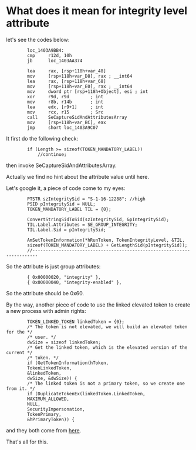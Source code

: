 # What does it mean for integrity level attribute

let's see the codes below:

            loc_1403A9BB4:
            cmp     r12d, 10h
            jb      loc_1403AA374

            lea     rax, [rsp+118h+var_48]
            mov     [rsp+118h+var_D8], rax ; __int64
            lea     rax, [rsp+118h+var_68]
            mov     [rsp+118h+var_E0], rax ; __int64
            mov     dword ptr [rsp+118h+Object], esi ; int
            xor     r9d, r9d        ; int
            mov     r8b, r14b       ; int
            lea     edx, [r9+1]     ; int
            mov     rcx, r15        ; Src
            call    SeCaptureSidAndAttributesArray
            mov     [rsp+118h+var_BC], eax
            jmp     short loc_1403A9C07

It first do the following check:

            if (Length >= sizeof(TOKEN_MANDATORY_LABEL))
                //continue;

then invoke SeCaptureSidAndAttributesArray.

Actually we find no hint about the attribute value until here.

Let's google it, a piece of code come to my eyes:

            PTSTR szIntegritySid = "S-1-16-12288"; //high
            PSID pIntegritySid = NULL;
            TOKEN_MANDATORY_LABEL TIL = {0};

            ConvertStringSidToSid(szIntegritySid, &pIntegritySid);
            TIL.Label.Attributes = SE_GROUP_INTEGRITY;
            TIL.Label.Sid = pIntegritySid;

            AmSetTokenInformation(*hRunToken, TokenIntegrityLevel, &TIL,
            sizeof(TOKEN_MANDATORY_LABEL) + GetLengthSid(pIntegritySid));
            //------------------------------------------------------------------------

So the attribute is just group attributes:

			{ 0x00000020, "integrity" },
			{ 0x00000040, "integrity-enabled" },

So the attribute should be 0x60.

By the way, another piece of code to use the linked elevated token to create a new process with admin rights:

            TOKEN_LINKED_TOKEN linkedToken = {0};
            /* The token is not elevated, we will build an elevated token for the */
            /* user. */
            dwSize = sizeof linkedToken;
            /* Get the linked token, which is the elevated version of the current */
            /* token. */
            if (GetTokenInformation(hToken,
            TokenLinkedToken,
            &linkedToken,
            dwSize, &dwSize)) {
            /* The linked token is not a primary token, so we create one from it. */
            if (DuplicateTokenEx(linkedToken.LinkedToken,
            MAXIMUM_ALLOWED,
            NULL,
            SecurityImpersonation,
            TokenPrimary,
            &hPrimaryToken)) {

and they both come from [here](http://microsoft.public.platformsdk.security.narkive.com/8GZREGtk/how-to-create-an-process-with-administrator-privilege-from-service).

That's all for this.

